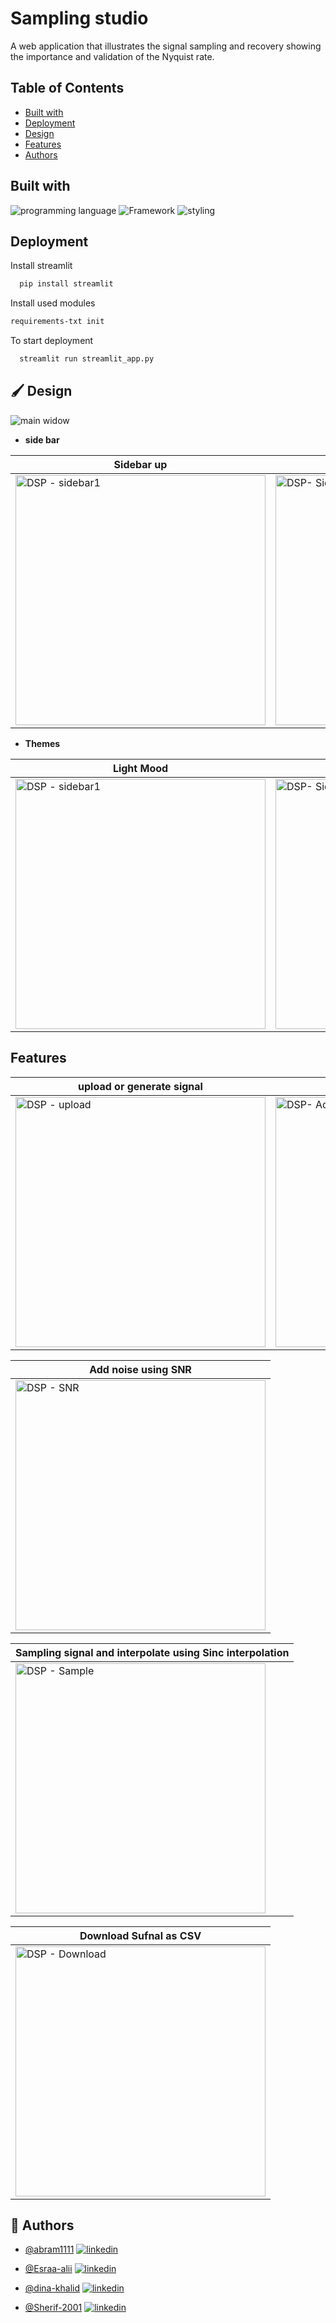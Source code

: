 # Sampling studio

A web application that illustrates the signal sampling and recovery showing the importance and
validation of the Nyquist rate.

## Table of Contents

- [Built with](#Built-with)
- [Deployment](#Deployment)
- [Design](#Design)
- [Features](#Features)
- [Authors](#Authors)


## Built with

![programming language](https://img.shields.io/badge/programmig%20language-Python-red)
![Framework](https://img.shields.io/badge/Framework-Streamlit-blue)
![styling](https://img.shields.io/badge/Styling-CSS-ff69b4)


## Deployment

 Install streamlit

```bash
  pip install streamlit
```
Install used modules

```bash
requirements-txt init
```
To start deployment 
```bash
  streamlit run streamlit_app.py
```




## 🖌️ Design

![main widow](./images/images/custom%20theme.png)
* **side bar**

| Sidebar up | sidebar buttom |
|--|--|
|<img  src="./images/images/sidebar1.png"  alt="DSP - sidebar1"  height="400"  align="center"/>|<img  src="./images/images/sidenar2.png"  alt="DSP- Sidebar2"  height="400"  align="center"/>|

 * **Themes**
 
| Light Mood | Dark Mood |
|--|--|
|<img  src="./images/images/light.png"  alt="DSP - sidebar1"  height="400"  align="center"/>|<img  src="./images/images/main.png"  alt="DSP- Sidebar2"  height="400"  align="center"/>|


## Features
| upload or generate signal | signal or remove signal |
|--|--|
|<img  src="./images/images/upload.png"  alt="DSP - upload"  height="400"  align="center"/>|<img  src="./images/images/add.png"  alt="DSP- AddOrRemove"  height="400"  align="center"/>|

| Add noise using SNR |
|----|
|<img  src="./images/images/noise.png"  alt="DSP - SNR"  height="400"  align="center"/>|

| Sampling signal and interpolate using Sinc interpolation |
|----|
|<img  src="./images/images/sample.png"  alt="DSP - Sample"  height="400"  align="center"/>|

| Download Sufnal as CSV |
|----|
|<img  src="./images/images/download.png"  alt="DSP - Download"  height="400"  align="center"/>|

 


## 🔗 Authors
- [@abram1111](https://github.com/Abram1111)
[![linkedin](https://img.shields.io/badge/linkedin-0A66C2?style=for-the-badge&logo=linkedin&logoColor=white)](https://www.linkedin.com/in/abram-gad-hanna/)

- [@Esraa-alii](https://github.com/Esraa-alii)
[![linkedin](https://img.shields.io/badge/linkedin-0A66C2?style=for-the-badge&logo=linkedin&logoColor=white)](https://www.linkedin.com/in/esraa-ali-2754a61b0/)

- [@dina-khalid](https://github.com/dina-khalid)
[![linkedin](https://img.shields.io/badge/linkedin-0A66C2?style=for-the-badge&logo=linkedin&logoColor=white)](https://www.linkedin.com/in/dina-salama-5758101b4/)

- [@Sherif-2001](https://github.com/Sherif-2001)
[![linkedin](https://img.shields.io/badge/linkedin-0A66C2?style=for-the-badge&logo=linkedin&logoColor=white)](https://www.linkedin.com/mwlite/in/sherif-ahmed-elsayed)


